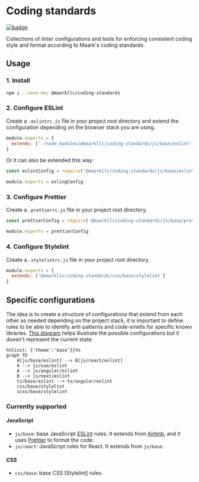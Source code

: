 # Coding standards

[![badge][badge]][npm-repo]

Collections of linter configurations and tools for enforcing consistent coding
style and format according to Maark's coding standards.

## Usage

### 1. Install

```bash
npm i --save-dev @maarkllc/coding-standards
```

### 2. Configure ESLint

Create a `.eslintrc.js` file in your project root directory and extend the
configuration depending on the browser stack you are using.

```javascript
module.exports = {
  extends: ['./node_modules/@maarkllc/coding-standards/js/base/eslint']
}
```

Or it can also be extended this way:

```javascript
const eslintConfig = require('@maarkllc/coding-standards/js/base/eslint')

module.exports = eslingConfig
```

### 3. Configure Prettier

Create a `.prettierrc.js` file in your project root directory.

```javascript
const prettierConfig = require('@maarkllc/coding-standards/js/base/prettier')

module.exports = prettierConfig
```

### 4. Configure Stylelint

Create a `.stylelintrc.js` file in your project root directory.

```javascript
module.exports = {
  extends: ['@maarkllc/coding-standards/css/base/stylelint']
}
```

## Specific configurations

The idea is to create a structure of configurations that extend from each other
as needed depending on the project stack, it is important to define rules to be
able to identify anti-patterns and code-smells for specific known libraries.
[This diagram][diagram] helps illustrate the possible configurations but it
doesn't represent the current state:

```mermaid
%%{init: {'theme':'base'}}%%
graph TD
    A[js/base/eslint] --> B[js/react/eslint]
    A --> js/vue/eslint
    A --> js/angular/eslint
    B --> js/next/eslint
    ts/base/eslint --> ts/angular/eslint
    css/base/stylelint
    scss/base/stylelint
```

### Currently supported

#### JavaScript

- `js/base`: base JavaScript [ESLint] rules. It extends from [Airbnb], and it
  uses [Prettier] to format the code.
- `js/react`: JavaScript rules for React. It extends from `js/base`.

#### CSS

- `css/base`: base CSS [Stylelint] rules.

[badge]: https://img.shields.io/badge/%40maarkllc%2Fcoding--standards-1.0.0-blue
[npm-repo]: https://www.npmjs.com/package/@maarkllc/coding-standards
[ESLint]: https://eslint.org/
[Prettier]: https://prettier.io/
[Airbnb]: https://github.com/airbnb/javascript

[diagram]: https://mermaid.live/edit#pako:eNptkMEOgjAMhl9l6RnCfQcTCT6B3pyHyipg2DBbZySEd3cQiEHdqfm_r2vaAcpOE0ioHD5qcSqUFfHtz3efXdFTRr5tLF9Emu5EPqWOsOQ1XuyZRvYMa8MXQFuFFt0G5iu09OIN4c3sWeP_f5R-UT33LX1y_wsgAUPOYKPjtsOkKeCaDCmQsZxkBcqO0QsPjUwH3XDnQN6w9ZQABu6OvS1Bsgu0SkWD8XJmscY3Oalvgw
